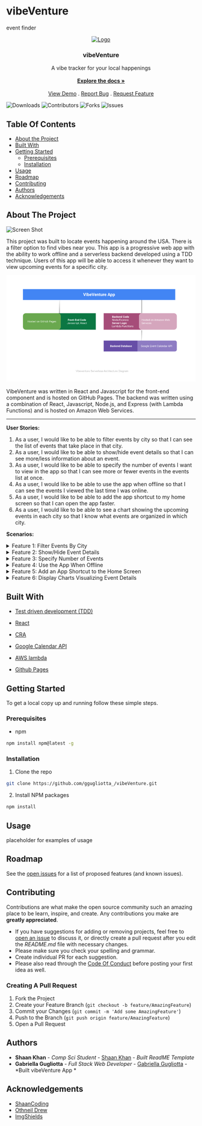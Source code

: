 # vibeVenture
event finder
<br/>
<p align="center">
  <a href="https://github.com/ggugliotta/vibeVenture">
    <img src="" alt="Logo" width="80" height="80">
  </a>

  <h3 align="center">vibeVenture</h3>

  <p align="center">
    A vibe tracker for your local happenings
    <br/>
    <br/>
    <a href="https://github.com/ggugliotta/vibeVenture"><strong>Explore the docs »</strong></a>
    <br/>
    <br/>
    <a href="https://github.com/ggugliotta/vibeVenture">View Demo</a>
    .
    <a href="https://github.com/ggugliotta/vibeVenture/issues">Report Bug</a>
    .
    <a href="https://github.com/ggugliotta/vibeVenture/issues">Request Feature</a>
  </p>
</p>

![Downloads](https://img.shields.io/github/downloads/ggugliotta/vibeVenture/total) ![Contributors](https://img.shields.io/github/contributors/ggugliotta/vibeVenture?color=dark-green) ![Forks](https://img.shields.io/github/forks/ggugliotta/vibeVenture?style=social) ![Issues](https://img.shields.io/github/issues/ggugliotta/vibeVenture) 

## Table Of Contents

* [About the Project](#about-the-project)
* [Built With](#built-with)
* [Getting Started](#getting-started)
  * [Prerequisites](#prerequisites)
  * [Installation](#installation)
* [Usage](#usage)
* [Roadmap](#roadmap)
* [Contributing](#contributing)
* [Authors](#authors)
* [Acknowledgements](#acknowledgements)

## About The Project

![Screen Shot](images/screenshot.png
)

This project was built to locate events happening around the USA. There is a filter option to find vibes near you. This app is a progressive web app with the ability to work offline and a serverless backend developed using a TDD technique. Users of this app will be able to access it whenever they want to view upcoming events for a specific city.

![VibeVenture Serverless Architectural Diagram Image](diagram.png)

VibeVenture was written in React and Javascript for the front-end component and is hosted on GitHub Pages. The backend was written using a combination of React, Javascript, Node.js, and Express (with Lambda Functions) and is hosted on Amazon Web Services. 

- - - - 
  
 **User Stories:** 
1. As a user, I would like to be able to filter events by city so that I can see the list of events that take place in that city. 
2. As a user, I would like to be able to show/hide event details so that I can see more/less information about an event. 
3. As a user, I would like to be able to specify the number of events I want to view in the app so that I can see more or fewer events in the events list at once. 
4. As a user, I would like to be able to use the app when offline so that I can see the events I viewed the last time I was online.
5. As a user, I would like to be able to add the app shortcut to my home screen so that I can open the app faster. 
6. As a user, I would like to be able to see a chart showing the upcoming events in each city so that I know what events are organized in which city.

**Scenarios:**

<details>
  <summary>Feature 1: Filter Events By City</summary>

<p>Scenario 1: When user hasn't searched for a city, show upcoming events from all cities.
 Given user hasn’t searched for any city;
 When the user opens the app;
 Then the user should see a list of upcoming events.</p>

<p>Scenario 2: User should see a list of suggestions when they search for a city.
 Given that the main page is open;
 When user starts typing in the city textbox;
 Then the user should receive a list of cities (suggestions) that match what they've typed.</p>

<p>Scenario 3: User can select a city from the suggested list.
 Given user was typing “Chicago” in the city textbox AND the list of suggested cities is showing;
 When the user selects a city (e.g. “Chicago, Illinois”) from the list;
 Then their city should be changed to that city(i.e., “Chicago, Il”) AND the user should receive a list of upcoming events in that city.</p>
</details>

<details>
<summary>Feature 2: Show/Hide Event Details</summary>

<p>Scenario 1: An event element is collapsed by default.
 Given that the user is viewing events for a filtered city;
 When a user scrolls down the results page;
 Then the events element is collapsed by default to show limited information.</p>
  
<p>Scenario 2: User can expand an event to see details.
 Given that the event element is collapsed by default;
 When a user clicks on the element;
 Then the user should be able to open the event element to show more details.</p>
  
<p>Scenario 3:  User can collapse an event to hide details.
 Given that the event element is open;
 When a user clicks on the event element;
 Then the user should be able to collapse the event element to show less details.</p>
</details>

<details>
<summary>Feature 3: Specify Number of Events</summary>

<p>Scenario 1: When a user hasn't specified a number, 32 events are shown by default.
 Given that the main page is open;
 When a user opens the app;
 Then 32 events will be shown by default.</p>
  
<p>Scenario 2: User can change the number of events displayed. 
 Given that a specific city event results are showing;
 When a user clicks submit on the search bar to filter for a specific city;
 Then an optional setting will show up below to specify the number of events to display.</p>
</details>

<details>
<summary>Feature 4: Use the App When Offline</summary>

<p>Scenario 1: Show cached data when there's no internet connection 
 Given that there is no internet connection;
 When a user opens the app;
 Display cached data.</p>

<p>Scenario 2: Show error when user changes search settings (city, number of events)
 Given that there is no internet connection;
 When a user changes search settings in the app (city, number of events);
 Display an error explaining that there is no internet connection.</p>
</details>

<details>
<summary>Feature 5: Add an App Shortcut to the Home Screen</summary>

<p>Scenario 1: User can install vibeVenture as a shortcut on their device home screen. 
 Given that the app is downloaded on the user’s device;
 When the user clicks on the vibeVenture app;
 Then their OS system will allow them to add the app to their home screen.</p>
</details>

<details>
<summary>Feature 6: Display Charts Visualizing Event Details</summary>

<p>Scenario 1: Show a chart with the number of upcoming events in each city.
 Given that the main page is open; 
  When the user opens the app;
  Then the user should see a chart with a number of upcoming events in each city.</p>
</details>




## Built With

* [Test driven development (TDD)](https://www.browserstack.com/guide/what-is-test-driven-development)

* [React ](react.com)
* [CRA](https://create-react-app.dev/)
* [Google Calendar API](https://developers.google.com/calendar/api/quickstart/js)
* [AWS lambda](https://aws.amazon.com/lambda/)
* [Github Pages](https://pages.github.com/)

## Getting Started

To get a local copy up and running follow these simple steps.

### Prerequisites

* npm

```sh
npm install npm@latest -g
```

### Installation

1. Clone the repo 

```sh
git clone https://github.com/ggugliotta_/vibeVenture.git
```

2. Install NPM packages

```sh
npm install
```


## Usage

placeholder for examples of usage 

## Roadmap

See the [open issues](https://github.com/ggugliotta/vibeVenture/issues) for a list of proposed features (and known issues).

## Contributing

Contributions are what make the open source community such an amazing place to be learn, inspire, and create. Any contributions you make are **greatly appreciated**.
* If you have suggestions for adding or removing projects, feel free to [open an issue](https://github.com/ggugliotta/vibeVenture/issues/new) to discuss it, or directly create a pull request after you edit the *README.md* file with necessary changes.
* Please make sure you check your spelling and grammar.
* Create individual PR for each suggestion.
* Please also read through the [Code Of Conduct](https://github.com/ggugliotta/vibeVenture/blob/main/CODE_OF_CONDUCT.md) before posting your first idea as well.

### Creating A Pull Request

1. Fork the Project
2. Create your Feature Branch (`git checkout -b feature/AmazingFeature`)
3. Commit your Changes (`git commit -m 'Add some AmazingFeature'`)
4. Push to the Branch (`git push origin feature/AmazingFeature`)
5. Open a Pull Request

## Authors

* **Shaan Khan** - *Comp Sci Student* - [Shaan Khan](https://github.com/ShaanCoding/) - *Built ReadME Template*
* **Gabriella Gugliotta** - *Full Stack Web Developer* - [Gabriella Gugliotta](https://github.com/ggugliotta) - *Built vibeVenture App *

## Acknowledgements

* [ShaanCoding](https://github.com/ShaanCoding/)
* [Othneil Drew](https://github.com/othneildrew/Best-README-Template)
* [ImgShields](https://shields.io/)

